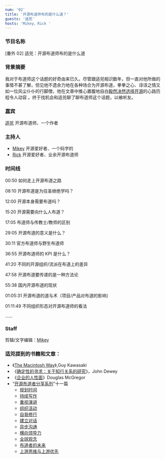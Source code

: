 ```yaml
---
num: '02'
title: '开源布道师布的是什么道？'
guests: '适兕'
hosts: 'Mikey、Rick '
---
```


### 节目名称

[番外 02] 适兕：开源布道师布的是什么道

### 背景摘要

我对于布道师这个话题的好奇由来已久。尽管跟适兕相识数年，但一直对他所做的事情不甚了解，但见他不遗余力地在各种场合为开源布道，拳拳之心、谆谆之情又如一位风尘仆仆的行脚僧，他在文章中推心置腹地自白[毅然决然选择开源](https://opensourceway.community/posts/the_way_of_open_source/kuosi-need-answer-questions/)的心路历程令人动容 。终于找机会和适兕聊了聊布道师这个话题，以飨听友。

### 嘉宾

[适兕](https://github.com/lijiangsheng1) 开源布道师、一个作者

### 主持人

- [Mikey](https://github.com/MikeyWei) 开源爱好者、一个码字的
- [Rick](https://github.com/linuxsuren) 开源爱好者、业余开源布道师


### 时间线

00:50 如何走上开源布道之路

08:10 开源布道是为往圣继绝学吗？

12:00 开源本身需要布道吗？

15:20 开源需要向什么人布道？

17:05 布道师与传教士/教师的区别

29:05 开源布道的意义是什么？

30:11 官方布道师与野生布道师

36:55 开源布道师的 KPI 是什么？

41:20 不同的开源组织/流派在布道上的差异

47:58 开源布道要传递的是一种方法论

55:38 国内开源布道的现状

01:05:31 开源布道的道与术（项目/产品对布道的影响）

01:11:49 不同组织形态对开源布道师的看法

……

### Staff

剪辑/文字编辑：[Mikey](https://github.com/MikeyWei)

### 适兕提到的书籍和文章：
 - 《[The Macintosh Way](https://book.douban.com/subject/2061193/)》,Guy Kawasaki
 - 《[确定性的寻求：关于知行关系的研究](https://book.douban.com/subject/33445307/)》，John Dewey
 - 《[企业的人性面](https://book.douban.com/subject/3024168/)》Douglas McGregor
 - “[开源布道者分享系列](https://opensourceway.community)”十一篇
   - [规划时间](https://opensourceway.community/posts/lfapac-evangelist-sharing/how-to-steal-time-from-your-boss/)
   - [持续写作](https://opensourceway.community/posts/lfapac-evangelist-sharing/how-to-write-article-for-advocate-os/)
   - [重视演讲](https://opensourceway.community/posts/lfapac-evangelist-sharing/why-we-need-speech-all-the-time/)
   - [组织活动](https://opensourceway.community/posts/lfapac-evangelist-sharing/we-need-make-event-happening/)
   - [自我修行](https://opensourceway.community/posts/lfapac-evangelist-sharing/advocate-how-to-learning-by-yourself/)
   - [建立对话](https://opensourceway.community/posts/lfapac-evangelist-sharing/advocate-how-to-build-conversation-with-peer/)
   - [异步沟通](https://opensourceway.community/posts/lfapac-evangelist-sharing/async-in-the-open-source-community/)
   - [横向领导力](https://opensourceway.community/posts/lfapac-evangelist-sharing/how-to-lead-when-you-are-not-in-charge/)
   - [全球观念](https://opensourceway.community/posts/lfapac-evangelist-sharing/how-to-shape-global-idea-in-os-world/)
   - [布道者的未来](https://opensourceway.community/posts/lfapac-evangelist-sharing/what-the-future-of-open-source-advocate/)
   - [上游思维与上游优先](https://opensourceway.community/posts/lfapac-evangelist-sharing/upstream-first-and-be-upstream-in-os/)
